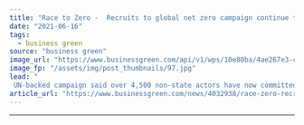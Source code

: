 ```yaml
---
title: "Race to Zero -  Recruits to global net zero campaign continue to surge, as campaign marks first anniversary"
date: "2021-06-16"
tags: 
  - business green
source: "business green"
image_url: "https://www.businessgreen.com/api/v1/wps/10e80ba/4ae267e3-ce3a-4125-a731-8d3463436d18/4/0409-vesta-wind-farm-kenya-185x114.jpg"
image_fp: "/assets/img/post_thumbnails/97.jpg"
lead: "
 UN-backed campaign said over 4,500 non-state actors have now committed to delivering net zero emissions by 2050 at the latest, including many of the world's largest businesses ..."
article_url: "https://www.businessgreen.com/news/4032938/race-zero-recruits-global-net-zero-campaign-continue-surge-campaign-marks-anniversary"
---
```


---
